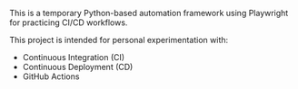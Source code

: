 This is a temporary Python-based automation framework using Playwright for practicing CI/CD workflows.

This project is intended for personal experimentation with:
- Continuous Integration (CI)
- Continuous Deployment (CD)
- GitHub Actions